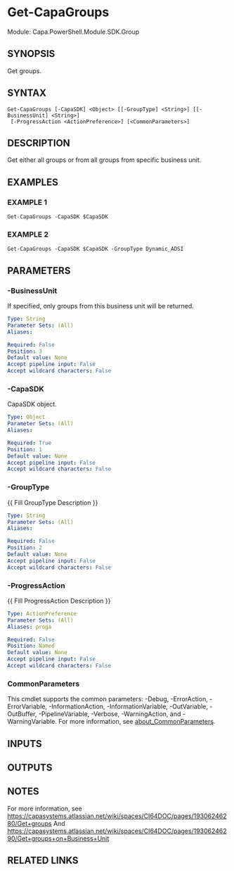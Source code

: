 # Get-CapaGroups

Module: Capa.PowerShell.Module.SDK.Group

## SYNOPSIS
Get groups.

## SYNTAX

```
Get-CapaGroups [-CapaSDK] <Object> [[-GroupType] <String>] [[-BusinessUnit] <String>]
 [-ProgressAction <ActionPreference>] [<CommonParameters>]
```

## DESCRIPTION
Get either all groups or from all groups from specific business unit.

## EXAMPLES

### EXAMPLE 1
```
Get-CapaGroups -CapaSDK $CapaSDK
```

### EXAMPLE 2
```
Get-CapaGroups -CapaSDK $CapaSDK -GroupType Dynamic_ADSI
```

## PARAMETERS

### -BusinessUnit
If specified, only groups from this business unit will be returned.

```yaml
Type: String
Parameter Sets: (All)
Aliases:

Required: False
Position: 3
Default value: None
Accept pipeline input: False
Accept wildcard characters: False
```

### -CapaSDK
CapaSDK object.

```yaml
Type: Object
Parameter Sets: (All)
Aliases:

Required: True
Position: 1
Default value: None
Accept pipeline input: False
Accept wildcard characters: False
```

### -GroupType
{{ Fill GroupType Description }}

```yaml
Type: String
Parameter Sets: (All)
Aliases:

Required: False
Position: 2
Default value: None
Accept pipeline input: False
Accept wildcard characters: False
```

### -ProgressAction
{{ Fill ProgressAction Description }}

```yaml
Type: ActionPreference
Parameter Sets: (All)
Aliases: proga

Required: False
Position: Named
Default value: None
Accept pipeline input: False
Accept wildcard characters: False
```

### CommonParameters
This cmdlet supports the common parameters: -Debug, -ErrorAction, -ErrorVariable, -InformationAction, -InformationVariable, -OutVariable, -OutBuffer, -PipelineVariable, -Verbose, -WarningAction, and -WarningVariable. For more information, see [about_CommonParameters](http://go.microsoft.com/fwlink/?LinkID=113216).

## INPUTS

## OUTPUTS

## NOTES
For more information, see https://capasystems.atlassian.net/wiki/spaces/CI64DOC/pages/19306246280/Get+groups
And https://capasystems.atlassian.net/wiki/spaces/CI64DOC/pages/19306246290/Get+groups+on+Business+Unit

## RELATED LINKS
